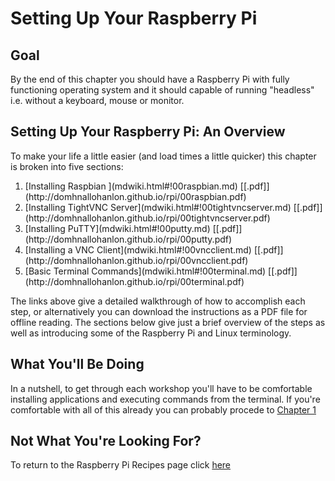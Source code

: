 # Setting Up Your Raspberry Pi

## Goal

By the end of this chapter you should have a Raspberry Pi with fully functioning operating system and it should capable of running "headless" i.e. without a keyboard, mouse or monitor.

## Setting Up Your Raspberry Pi: An Overview

To make your life a little easier (and load times a little quicker) this chapter is broken into five sections: 
<ol>
<li> [Installing Raspbian ](mdwiki.html#!00raspbian.md) 
    [[.pdf]](http://domhnallohanlon.github.io/rpi/00raspbian.pdf)
</li>
<li>[Installing TightVNC Server](mdwiki.html#!00tightvncserver.md)
    [[.pdf]](http://domhnallohanlon.github.io/rpi/00tightvncserver.pdf)
</li>
<li>[Installing PuTTY](mdwiki.html#!00putty.md)
    [[.pdf]](http://domhnallohanlon.github.io/rpi/00putty.pdf)
</li>
<li> [Installing a VNC Client](mdwiki.html#!00vncclient.md)
    [[.pdf]](http://domhnallohanlon.github.io/rpi/00vncclient.pdf)
</li>
<li> [Basic Terminal Commands](mdwiki.html#!00terminal.md)
    [[.pdf]](http://domhnallohanlon.github.io/rpi/00terminal.pdf)
    </li>
</ol>

The links above give a detailed walkthrough of how to accomplish each step, or alternatively you can download the instructions as a PDF file for offline reading. The sections below give just a brief overview of the steps as well as introducing some of the Raspberry Pi and Linux terminology.
    
## What You'll Be Doing

In a nutshell, to get through each workshop you'll have to be comfortable installing applications and executing commands from the terminal. If you're comfortable with all of this already you can probably procede to [Chapter 1](http://domhnallohanlon.github.io/rpi/01overview.html)

## Not What You're Looking For?

To return to the Raspberry Pi Recipes page click [here](http://domhnallohanlon.github.io/rpi)
